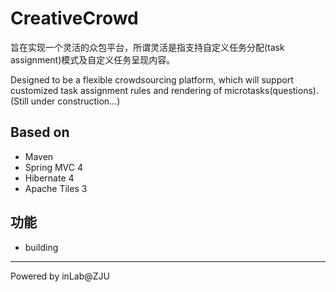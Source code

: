 # CreativeCrowd

旨在实现一个灵活的众包平台，所谓灵活是指支持自定义任务分配(task assignment)模式及自定义任务呈现内容。

Designed to be a flexible crowdsourcing platform, which will support customized task assignment rules and rendering of microtasks(questions).
(Still under construction...)

## Based on
- Maven
- Spring MVC 4
- Hibernate 4
- Apache Tiles 3

## 功能
- building

* * *
Powered by inLab@ZJU
